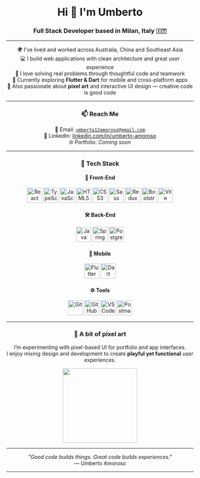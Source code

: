 <h1 align="center">Hi 👋 I'm Umberto</h1>
<h3 align="center">Full Stack Developer based in Milan, Italy 🇮🇹</h3>

---

<div align="center">

🌍 I’ve lived and worked across Australia, China and Southeast Asia  
💻 I build web applications with clean architecture and great user experience  
🧠 I love solving real problems through thoughtful code and teamwork  
📱 Currently exploring <strong>Flutter & Dart</strong> for mobile and cross-platform apps  
🎨 Also passionate about <strong>pixel art</strong> and interactive UI design — creative code is good code

</div>

---

<h3 align="center">📫 Reach Me</h3>

<div align="center">

📧 Email: <code>umberto12amoroso@gmail.com</code>  
💼 LinkedIn: <a href="https://linkedin.com/in/umberto-amoroso-387394167" target="_blank">linkedin.com/in/umberto-amoroso</a>  
🌐 Portfolio: <em>Coming soon</em>

</div>

---

<h3 align="center">🧰 Tech Stack</h3>

<h4 align="center">🎨 Front-End</h4>
<p align="center">
  <img src="https://cdn.jsdelivr.net/gh/devicons/devicon/icons/react/react-original.svg" height="40" alt="React" />
  <img src="https://cdn.jsdelivr.net/gh/devicons/devicon/icons/typescript/typescript-original.svg" height="40" alt="TypeScript" />
  <img src="https://cdn.jsdelivr.net/gh/devicons/devicon/icons/javascript/javascript-original.svg" height="40" alt="JavaScript" />
  <img src="https://cdn.jsdelivr.net/gh/devicons/devicon/icons/html5/html5-original.svg" height="40" alt="HTML5" />
  <img src="https://cdn.jsdelivr.net/gh/devicons/devicon/icons/css3/css3-original.svg" height="40" alt="CSS3" />
  <img src="https://cdn.jsdelivr.net/gh/devicons/devicon/icons/sass/sass-original.svg" height="40" alt="Sass" />
  <img src="https://cdn.jsdelivr.net/gh/devicons/devicon/icons/redux/redux-original.svg" height="40" alt="Redux" />
  <img src="https://cdn.jsdelivr.net/gh/devicons/devicon/icons/bootstrap/bootstrap-original.svg" height="40" alt="Bootstrap" />
  <img src="https://cdn.jsdelivr.net/gh/devicons/devicon/icons/vite/vite-original.svg" height="40" alt="Vite" />
</p>

<h4 align="center">🛠️ Back-End</h4>
<p align="center">
  <img src="https://cdn.jsdelivr.net/gh/devicons/devicon/icons/java/java-original.svg" height="40" alt="Java" />
  <img src="https://cdn.jsdelivr.net/gh/devicons/devicon/icons/spring/spring-original.svg" height="40" alt="Spring Boot" />
  <img src="https://cdn.jsdelivr.net/gh/devicons/devicon/icons/postgresql/postgresql-original.svg" height="40" alt="PostgreSQL" />
</p>

<h4 align="center">📱 Mobile</h4>
<p align="center">
  <img src="https://cdn.jsdelivr.net/gh/devicons/devicon/icons/flutter/flutter-original.svg" height="40" alt="Flutter" />
  <img src="https://cdn.jsdelivr.net/gh/devicons/devicon/icons/dart/dart-original.svg" height="40" alt="Dart" />
</p>

<h4 align="center">⚙️ Tools</h4>
<p align="center">
  <img src="https://cdn.jsdelivr.net/gh/devicons/devicon/icons/git/git-original.svg" height="40" alt="Git" />
  <img src="https://cdn.jsdelivr.net/gh/devicons/devicon/icons/github/github-original.svg" height="40" alt="GitHub" />
  <img src="https://cdn.jsdelivr.net/gh/devicons/devicon/icons/vscode/vscode-original.svg" height="40" alt="VS Code" />
  <img src="https://cdn.jsdelivr.net/gh/devicons/devicon/icons/postman/postman-original.svg" height="40" alt="Postman" />
</p>

---

<h3 align="center">🎨 A bit of pixel art</h3>

<div align="center">

I’m experimenting with pixel-based UI for portfolio and app interfaces.  
I enjoy mixing design and development to create <strong>playful yet functional</strong> user experiences.

</div>

<p align="center">
  <img src="https://media.giphy.com/media/2A75RyXVzzSI2bx4Gj/giphy.gif" width="200"/>
</p>

---

<p align="center"><i>"Good code builds things. Great code builds experiences."</i><br>
— Umberto Amoroso</p>

---
